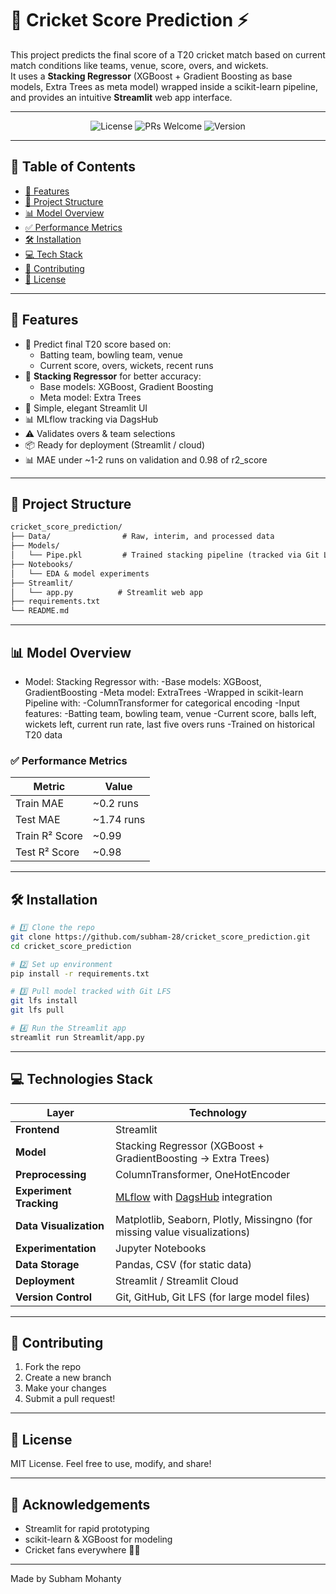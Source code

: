# 🏏 Cricket Score Prediction ⚡

This project predicts the final score of a T20 cricket match based on current match conditions like teams, venue, score, overs, and wickets.  
It uses a **Stacking Regressor** (XGBoost + Gradient Boosting as base models, Extra Trees as meta model) wrapped inside a scikit-learn pipeline, and provides an intuitive **Streamlit** web app interface.

---
<p align="center">
  <img src="https://img.shields.io/badge/license-MIT-blue.svg" alt="License">
  <img src="https://img.shields.io/badge/PRs-welcome-brightgreen.svg" alt="PRs Welcome">
  <img src="https://img.shields.io/badge/version-1.0.0-blue.svg" alt="Version">
  </p>

---

## 📖 Table of Contents

- [🚀 Features](#-features)
- [📁 Project Structure](#-project-structure)
- [📊 Model Overview](#-model-overview)
- [✅ Performance Metrics](#-performance-metrics)
- [🛠️ Installation](#️-installation)
- [💻 Tech Stack](#-tech-stack)
- [🤝 Contributing](#-contributing)
- [📜 License](#-license)

---

## 🚀 Features

- 🏏 Predict final T20 score based on:
  - Batting team, bowling team, venue
  - Current score, overs, wickets, recent runs
- 🧠 **Stacking Regressor** for better accuracy:
  - Base models: XGBoost, Gradient Boosting
  - Meta model: Extra Trees
- 🌙 Simple, elegant Streamlit UI
- 📊 MLflow tracking via DagsHub
- ⚠️ Validates overs & team selections
- 📦 Ready for deployment (Streamlit / cloud)
- 📊 MAE under ~1-2 runs on validation and 0.98 of r2_score

---

## 📁 Project Structure
```md
cricket_score_prediction/
├── Data/                # Raw, interim, and processed data
├── Models/
│   └── Pipe.pkl         # Trained stacking pipeline (tracked via Git LFS)
├── Notebooks/
│   └── EDA & model experiments
├── Streamlit/
│   └── app.py          # Streamlit web app
├── requirements.txt
└── README.md

```
---

## 📊 Model Overview

- Model: Stacking Regressor with:
  -Base models: XGBoost, GradientBoosting
  -Meta model: ExtraTrees
-Wrapped in scikit-learn Pipeline with:
-ColumnTransformer for categorical encoding
-Input features:
  -Batting team, bowling team, venue
  -Current score, balls left, wickets left, current run rate, last five overs runs
-Trained on historical T20 data

### ✅ Performance Metrics

| Metric       | Value     |
|--------------|-----------|
| Train MAE    | ~0.2 runs |
| Test MAE     | ~1.74 runs |
| Train R² Score  | ~0.99  |
| Test R² Score     | ~0.98  |

---

## 🛠️ Installation

```bash
# 1️⃣ Clone the repo
git clone https://github.com/subham-28/cricket_score_prediction.git
cd cricket_score_prediction

# 2️⃣ Set up environment
pip install -r requirements.txt

# 3️⃣ Pull model tracked with Git LFS
git lfs install
git lfs pull

# 4️⃣ Run the Streamlit app
streamlit run Streamlit/app.py

```

---

## 💻 Technologies Stack

| Layer            | Technology                               |
|------------------|------------------------------------------|
| **Frontend**  | Streamlit |
| **Model** | Stacking Regressor (XGBoost + GradientBoosting → Extra Trees)         |
| **Preprocessing** | ColumnTransformer, OneHotEncoder |
| **Experiment Tracking** | [MLflow](https://mlflow.org/) with [DagsHub](https://dagshub.com/) integration |
| **Data Visualization** | Matplotlib, Seaborn, Plotly, Missingno (for missing value visualizations)      |
| **Experimentation**  | Jupyter Notebooks |
| **Data Storage** | Pandas, CSV (for static data)|
| **Deployment** | Streamlit / Streamlit Cloud     |
| **Version Control** | Git, GitHub, Git LFS (for large model files)               |

---

## 🤝 Contributing

1. Fork the repo
2. Create a new branch
3. Make your changes
4. Submit a pull request!

---

## 📜 License
MIT License. Feel free to use, modify, and share!

---

## 🙌 Acknowledgements
* Streamlit for rapid prototyping
* scikit-learn & XGBoost for modeling
* Cricket fans everywhere 🏏✨

---

Made by Subham Mohanty
